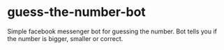 # guess-the-number-bot

Simple facebook messenger bot for guessing the number. Bot tells you if the number is bigger, smaller or correct.
